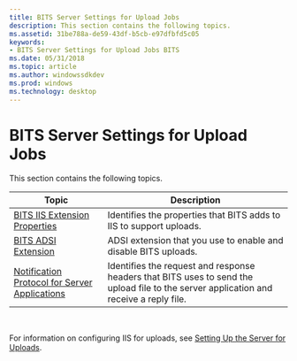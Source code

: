 ```yaml
---
title: BITS Server Settings for Upload Jobs
description: This section contains the following topics.
ms.assetid: 31be788a-de59-43df-b5cb-e97dfbfd5c05
keywords:
- BITS Server Settings for Upload Jobs BITS
ms.date: 05/31/2018
ms.topic: article
ms.author: windowssdkdev
ms.prod: windows
ms.technology: desktop
---
```


# BITS Server Settings for Upload Jobs

This section contains the following topics.



| Topic                                                                                              | Description                                                                                                                            |
|----------------------------------------------------------------------------------------------------|----------------------------------------------------------------------------------------------------------------------------------------|
| [BITS IIS Extension Properties](bits-iis-extension-properties.md)                                 | Identifies the properties that BITS adds to IIS to support uploads.                                                                    |
| [BITS ADSI Extension](bits-adsi-extension.md)                                                     | ADSI extension that you use to enable and disable BITS uploads.                                                                        |
| [Notification Protocol for Server Applications](notification-protocol-for-server-applications.md) | Identifies the request and response headers that BITS uses to send the upload file to the server application and receive a reply file. |



 

For information on configuring IIS for uploads, see [Setting Up the Server for Uploads](setting-up-the-server-for-uploads.md).

 

 




